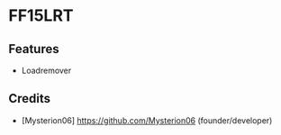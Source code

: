 # FF15LRT

## Features
  * Loadremover

## Credits
  * [Mysterion06] https://github.com/Mysterion06 (founder/developer)
